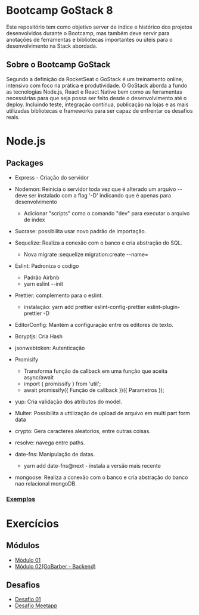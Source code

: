# Bootcamp GoStack 8

Este repositório tem como objetivo server de índice e histórico dos projetos desenvolvidos durante o Bootcamp, mas também deve servir para anotações de ferramentas e bibliotecas importantes ou úteis para o desenvolvimento na Stack abordada.

## Sobre o Bootcamp GoStack 

Segundo a definição da RocketSeat o GoStack é um treinamento online, intensivo com foco na prática e produtividade. O GoStack aborda a fundo as tecnologias Node.js, React e React Native bem como as ferramentas necessárias para que seja possa ser feito desde o desenvolvimento até o deploy. Incluindo teste, integração contínua, publicação na lojas e as mais utilizadas bibliotecas e frameworks para ser capaz de enfrentar os desafios reais.

# Node.js

## Packages
* Express - Criação do servidor
* Nodemon: Reinicia o servidor toda vez que é alterado um arquivo -- deve ser instalado com a flag '-D' indicando que é apenas para desenvolvimento
  
     * Adicionar "scripts" como o comando "dev" para executar o arquivo de index
* Sucrase: possibilita usar novo padrão de importação.
* Sequelize: Realiza a conexão com o banco e cria abstração do SQL.
  * Nova migrate :sequelize migration:create --name=
* Eslint: Padroniza o codigo

     * Padrão Airbnb
     * yarn eslint --init
* Prettier: complemento para o eslint.
  * instalação: yarn add prettier eslint-config-prettier eslint-plugin-prettier -D
* EditorConfig: Mantém a configuração entre os editores de texto.
* Bcryptjs: Cria Hash
* jsonwebtoken: Autenticação
* Promisify
  * Transforma função de callback em uma função que aceita async/await
  * import { promissify } from 'util';
  * await promissify({ Função de callback })({ Parametros });
* yup: Cria validação dos atributos do model.
* Multer: Possibilita a uttilização de upload de arquivo em multi part form data
* crypto: Gera caracteres aleatorios, entre outras coisas.
* resolve: navega entre paths.
* date-fns: Manipulação de datas.
  *  yarn add date-fns@next - instala a versão mais recente 
* mongoose: Realiza a conexão com o banco e cria abstração do banco nao relacional mongoDB.


### [Exemplos](https://github.com/ArturMassaro/GoStack08/tree/master/Exemplos)

# Exercícios

## Módulos
* [Módulo 01](https://github.com/ArturMassaro/GoStack08-Modulo-01)
* [Módulo 02(GoBarber - Backend)](https://github.com/ArturMassaro/GoStack08-Modulo-02)

## Desafios
* [Desafio 01](https://github.com/ArturMassaro/GoStack08-Desafio-01)
* [Desafio Meetapp](https://github.com/ArturMassaro/GoStack08-Meetapp)
